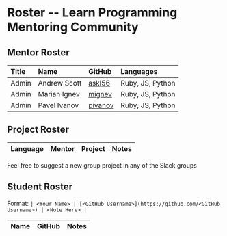 # Roster -- Learn Programming Mentoring Community

## Mentor Roster

| **Title** | **Name** | **GitHub** | **Languages** |
|:----------|:---------|:-----------|:--------------|
|Admin |Andrew Scott |[askl56](https://github.com/askl56) |Ruby, JS, Python |
|Admin |Marian Ignev |[mignev](https://github.com/mignev) |Ruby, JS, Python |
|Admin |Pavel Ivanov |[pivanov](https://github.com/pivanov) |Ruby, JS, Python |



## Project Roster

| **Language** | **Mentor** | **Project** | **Notes** |
|:-------------|:-----------|:------------|:----------|


Feel free to suggest a new group project in any of the Slack groups

## Student Roster

Format:
```| <Your Name> | [<GitHub Username>](https://github.com/<GitHub Username>) | <Note Here> |```


| **Name** | **GitHub** | **Notes** |
|:---------|:-----------|:----------|
